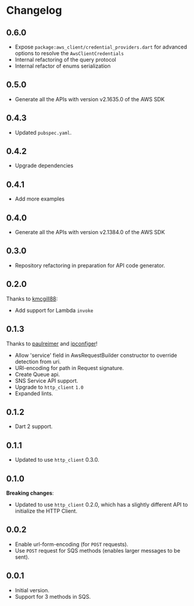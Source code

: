 # Changelog

## 0.6.0

- Expose `package:aws_client/credential_providers.dart` for advanced options to resolve the `AwsClientCredentials`
- Internal refactoring of the query protocol
- Internal refactor of enums serialization

## 0.5.0

- Generate all the APIs with version v2.1635.0 of the AWS SDK

## 0.4.3

- Updated `pubspec.yaml`.

## 0.4.2

- Upgrade dependencies

## 0.4.1

- Add more examples

## 0.4.0

- Generate all the APIs with version v2.1384.0 of the AWS SDK

## 0.3.0

- Repository refactoring in preparation for API code generator.

## 0.2.0

Thanks to [kmcgill88](https://github.com/kmcgill88):

- Add support for Lambda `invoke`

## 0.1.3

Thanks to [paulreimer](https://github.com/paulreimer) and [ipconfiger](https://github.com/ipconfiger)!

- Allow 'service' field in AwsRequestBuilder constructor to override detection from uri.
- URI-encoding for path in Request signature.
- Create Queue api.
- SNS Service API support.
- Upgrade to `http_client` `1.0`
- Expanded lints.

## 0.1.2

- Dart 2 support.

## 0.1.1

- Updated to use `http_client` 0.3.0.

## 0.1.0

**Breaking changes**:

- Updated to use `http_client` 0.2.0, which has a slightly different
  API to initialize the HTTP Client.

## 0.0.2

- Enable url-form-encoding (for `POST` requests).
- Use `POST` request for SQS methods (enables larger messages to be sent).

## 0.0.1

- Initial version.
- Support for 3 methods in SQS.
